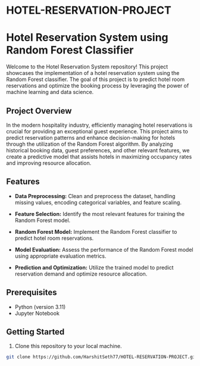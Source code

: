 # HOTEL-RESERVATION-PROJECT
 
# Hotel Reservation System using Random Forest Classifier

Welcome to the Hotel Reservation System repository! This project showcases the implementation of a hotel reservation system using the Random Forest classifier. The goal of this project is to predict hotel room reservations and optimize the booking process by leveraging the power of machine learning and data science.

## Project Overview

In the modern hospitality industry, efficiently managing hotel reservations is crucial for providing an exceptional guest experience. This project aims to predict reservation patterns and enhance decision-making for hotels through the utilization of the Random Forest algorithm. By analyzing historical booking data, guest preferences, and other relevant features, we create a predictive model that assists hotels in maximizing occupancy rates and improving resource allocation.

## Features

- **Data Preprocessing:** Clean and preprocess the dataset, handling missing values, encoding categorical variables, and feature scaling.

- **Feature Selection:** Identify the most relevant features for training the Random Forest model.

- **Random Forest Model:** Implement the Random Forest classifier to predict hotel room reservations.

- **Model Evaluation:** Assess the performance of the Random Forest model using appropriate evaluation metrics.

- **Prediction and Optimization:** Utilize the trained model to predict reservation demand and optimize resource allocation.

## Prerequisites

- Python (version 3.11)
- Jupyter Notebook 

## Getting Started

1. Clone this repository to your local machine.

```bash
git clone https://github.com/HarshitSeth77/HOTEL-RESERVATION-PROJECT.git
```
